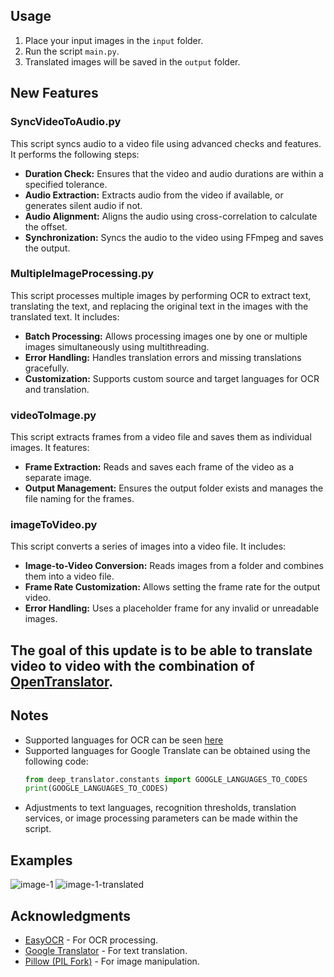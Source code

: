 ## Usage

1. Place your input images in the `input` folder.
2. Run the script `main.py`.
3. Translated images will be saved in the `output` folder.

## New Features

### SyncVideoToAudio.py
This script syncs audio to a video file using advanced checks and features. It performs the following steps:
- **Duration Check:** Ensures that the video and audio durations are within a specified tolerance.
- **Audio Extraction:** Extracts audio from the video if available, or generates silent audio if not.
- **Audio Alignment:** Aligns the audio using cross-correlation to calculate the offset.
- **Synchronization:** Syncs the audio to the video using FFmpeg and saves the output.

### MultipleImageProcessing.py
This script processes multiple images by performing OCR to extract text, translating the text, and replacing the original text in the images with the translated text. It includes:
- **Batch Processing:** Allows processing images one by one or multiple images simultaneously using multithreading.
- **Error Handling:** Handles translation errors and missing translations gracefully.
- **Customization:** Supports custom source and target languages for OCR and translation.

### videoToImage.py
This script extracts frames from a video file and saves them as individual images. It features:
- **Frame Extraction:** Reads and saves each frame of the video as a separate image.
- **Output Management:** Ensures the output folder exists and manages the file naming for the frames.

### imageToVideo.py
This script converts a series of images into a video file. It includes:
- **Image-to-Video Conversion:** Reads images from a folder and combines them into a video file.
- **Frame Rate Customization:** Allows setting the frame rate for the output video.
- **Error Handling:** Uses a placeholder frame for any invalid or unreadable images.

## The goal of this update is to be able to translate video to video with the combination of [OpenTranslator](https://github.com/overcrash66/OpenTranslator).

## Notes

-   Supported languages for OCR can be seen [here](https://www.jaided.ai/easyocr/)
-   Supported languages for Google Translate can be obtained using the following code:
    ```python
    from deep_translator.constants import GOOGLE_LANGUAGES_TO_CODES
    print(GOOGLE_LANGUAGES_TO_CODES)
    ```
-   Adjustments to text languages, recognition thresholds, translation services, or image processing parameters can be made within the script.

## Examples

![image-1](https://github.com/boysugi20/python-image-translator/assets/53815726/cc2a52b3-2627-4f08-a428-c0dba4341bda)
![image-1-translated](https://github.com/boysugi20/python-image-translator/assets/53815726/3ecafe2e-df19-4ca2-aeff-b05cc89394db)

## Acknowledgments

-   [EasyOCR](https://github.com/JaidedAI/EasyOCR) - For OCR processing.
-   [Google Translator](https://pypi.org/project/deep-translator/) - For text translation.
-   [Pillow (PIL Fork)](https://python-pillow.org/) - For image manipulation.